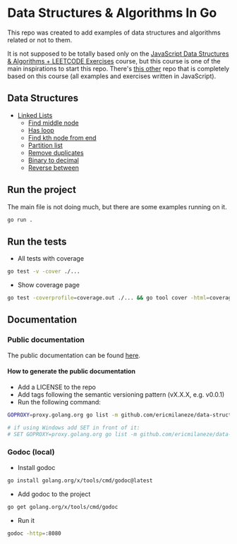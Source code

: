 # Data Structures & Algorithms In Go

This repo was created to add examples of data structures and algorithms related or not to them.

It is not supposed to be totally based only on the [JavaScript Data Structures & Algorithms + LEETCODE Exercises](https://www.udemy.com/course/data-structures-algorithms-javascript) course, but this course is one of the main inspirations to start this repo. There's [this other](https://github.com/ericmilaneze/data-structures-and-algorithms-plus-leetcode-exercises) repo that is completely based on this course (all examples and exercises written in JavaScript).

## Data Structures

* [Linked Lists](./linkedlist/linkedlist.go)
    * [Find middle node](./linkedlist/find-middle-node.go)
    * [Has loop](./linkedlist/has-loop.go)
    * [Find kth node from end](./linkedlist/find-kth-node-from-end.go)
    * [Partition list](./linkedlist/partition-list.go)
    * [Remove duplicates](./linkedlist/remove-duplicates.go)
    * [Binary to decimal](./linkedlist/binary-to-decimal.go)
    * [Reverse between](./linkedlist/reverse-between.go)

## Run the project

The main file is not doing much, but there are some examples running on it.

```bash
go run .
```

## Run the tests

- All tests with coverage

```bash
go test -v -cover ./...
```

- Show coverage page

```bash
go test -coverprofile=coverage.out ./... && go tool cover -html=coverage.out
```

## Documentation

### Public documentation

The public documentation can be found [here](https://pkg.go.dev/github.com/ericmilaneze/data-structure-and-algorithms-in-go).

#### How to generate the public documentation

- Add a LICENSE to the repo
- Add tags following the semantic versioning pattern (vX.X.X, e.g. v0.0.1)
- Run the following command:
```bash
GOPROXY=proxy.golang.org go list -m github.com/ericmilaneze/data-structure-and-algorithms-in-go@v0.1.0

# if using Windows add SET in front of it:
# SET GOPROXY=proxy.golang.org go list -m github.com/ericmilaneze/data-structure-and-algorithms-in-go@v0.1.0
```

### Godoc (local)

- Install godoc

```bash
go install golang.org/x/tools/cmd/godoc@latest
```

- Add godoc to the project

```bash
go get golang.org/x/tools/cmd/godoc
```

- Run it

```bash
godoc -http=:8080
```
